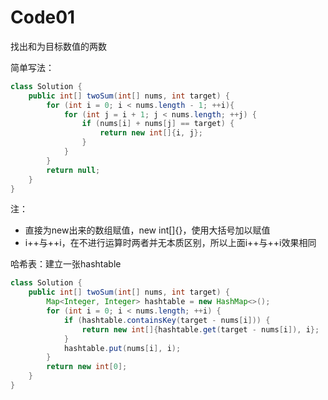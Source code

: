 # Code01

找出和为目标数值的两数

简单写法：
```java
class Solution {
    public int[] twoSum(int[] nums, int target) {
        for (int i = 0; i < nums.length - 1; ++i){
            for (int j = i + 1; j < nums.length; ++j) {
                if (nums[i] + nums[j] == target) {
                    return new int[]{i, j};
                }
            }
        }
        return null;
    }
}
```

注：
- 直接为new出来的数组赋值，new int[]{}，使用大括号加以赋值
- i++与++i，在不进行运算时两者并无本质区别，所以上面i++与++i效果相同

哈希表：建立一张hashtable
```java
class Solution {
    public int[] twoSum(int[] nums, int target) {
        Map<Integer, Integer> hashtable = new HashMap<>();
        for (int i = 0; i < nums.length; ++i) {
            if (hashtable.containsKey(target - nums[i])) {
                return new int[]{hashtable.get(target - nums[i]), i};
            }
            hashtable.put(nums[i], i);
        }
        return new int[0];
    }
}
```